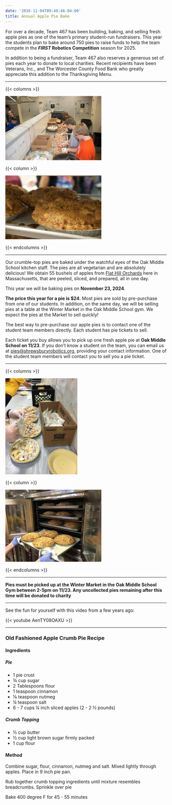 ```yaml
---
date: '2016-11-04T09:40:46-04:00'
title: Annual Apple Pie Bake
---
```


For over a decade, Team 467 has been building, baking, and selling fresh apple pies as one of the team’s primary student-run fundraisers. This year the students plan to bake around 750 pies to raise funds to help the team compete in the **_FIRST_ Robotics Competition** season for 2025.

In addition to being a fundraiser, Team 467 also reserves a generous set of pies each year to donate to local charities. Recent recipients have been Veterans, Inc., and The Worcester County Food Bank who greatly appreciate this addition to the Thanksgiving Menu.

---

{{< columns >}}

![Apple Peeling](Apple-Peeling.jpg)

{{< column >}}

![Apple Pie](Apple-Pie.jpg)

{{< endcolumns >}}

---

Our crumble-top pies are baked under the watchful eyes of the Oak Middle School kitchen staff. The pies are all vegetarian and are absolutely delicious! We obtain 55 bushels of apples from [Flat Hill Orchards](https://www.flathillorchards.com) here in Massachusetts, that are peeled, sliced, and prepared, all in one day.

This year we will be baking pies on **November 23, 2024**.

**The price this year for a pie is $24**. Most pies are sold by pre-purchase from one of our students. In addition, on the same day, we will be selling pies at a table at the Winter Market in the Oak Middle School gym. We expect the pies at the Market to sell quickly!

The best way to pre-purchase our apple pies is to contact one of the student team members directly. Each student has pie tickets to sell.

Each ticket you buy allows you to pick up one fresh apple pie at **Oak Middle School on 11/23**. If you don’t know a student on the team, you can email us at [pies@shrewsburyrobotics.org](mailto:pies@shrewsburyrobotics.org), providing your contact information. One of the student team members will contact you to sell you a pie ticket.

---

{{< columns >}}

![Pie Assembly](Pie-Assembly.jpg)

{{< column >}}

![Pies coming out of Oven](Oven.jpg)

{{< endcolumns >}}

---

**Pies must be picked up at the Winter Market in the Oak Middle School Gym between 2-5pm on 11/23. Any uncollected pies remaining after this time will be donated to charity**

---

See the fun for yourself with this video from a few years ago:

{{< youtube AenTY08OAXU >}}

---

### Old Fashioned Apple Crumb Pie Recipe

#### Ingredients
##### Pie
* 1 pie crust
* ¾ cup sugar
* 2 Tablespoons flour
* 1 teaspoon cinnamon
* ⅛ teaspoon nutmeg
* ¼ teaspoon salt
* 6 - 7 cups ¼ inch sliced apples (2 - 2 ½ pounds)

##### Crumb Topping
* ½ cup butter
* ½ cup light brown sugar firmly packed
* 1 cup flour

#### Method
Combine sugar, flour, cinnamon, nutmeg and salt. Mixed lightly through apples. Place in 9 inch
pie pan.

Rub together crumb topping ingredients until mixture resembles breadcrumbs.  Sprinkle over pie

Bake 400 degree F for 45 - 55 minutes